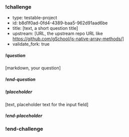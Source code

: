 <!-- >>>>>>>>>>>>>>>>>>>>>> BEGIN CHALLENGE >>>>>>>>>>>>>>>>>>>>>> -->
<!-- Replace everything in square brackets [] and remove brackets  -->

### !challenge

* type: testable-project
* id: b8d1f0ad-0fd4-4389-baa5-962d91aad6be
* title: [text, a short question title]
* upstream: [URL, the upstream repo URL like https://github.com/gSchool/js-native-array-methods/]
* validate_fork: true
<!-- * points: [1] (optional, the number of points for scoring as a checkpoint) -->
<!-- * topics: [python, pandas] (optional the topics for analyzing points) -->

##### !question

[markdown, your question]

##### !end-question

##### !placeholder

[text, placeholder text for the input field]

##### !end-placeholder

<!-- other optional sections -->
<!-- !hint - !end-hint (markdown, hidden, students click to view) -->
<!-- !rubric - !end-rubric (markdown, instructors can see while scoring a checkpoint) -->
<!-- !explanation - !end-explanation (markdown, students can see after answering correctly) -->

### !end-challenge

<!-- ======================= END CHALLENGE ======================= -->